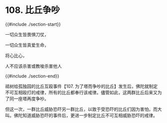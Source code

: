 # 108. 比丘争吵
{{#include ./section-start}}

一切众生皆畏惧刀仗，

一切众生皆真爱生命，

将心比心，

人不应该杀害或教唆杀害他人

{{#include ./section-end}}

祗树给孤独园的比丘互殴事件【107. 为了塔而争吵的比丘】发生后，佛陀就制定不可互相殴打的戒律，所有的比丘都奉行该戒律。儘管如此，这两群比丘后来又为了同一座塔再度争吵。

但这一次，一群比丘威胁恐吓另一群比丘，以致于受恐吓的比丘们因为害怕，而大叫。佛陀知道威胁恐吓的事件后，更进一步制定比丘不可互相威胁恐吓的戒律。

